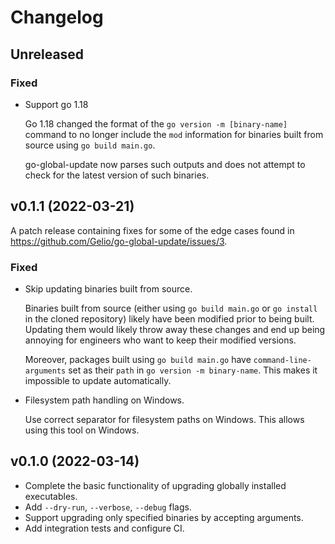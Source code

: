 # Changelog

## Unreleased

### Fixed

- Support go 1.18

  Go 1.18 changed the format of the `go version -m [binary-name]` command to no
  longer include the `mod` information for binaries built from source using `go build main.go`.

  go-global-update now parses such outputs and does not attempt to check for
  the latest version of such binaries.

## v0.1.1 (2022-03-21)

A patch release containing fixes for some of the edge cases found in
<https://github.com/Gelio/go-global-update/issues/3>.

### Fixed

- Skip updating binaries built from source.

  Binaries built from source (either using `go build main.go` or `go install`
  in the cloned repository) likely have been modified prior to being built.
  Updating them would likely throw away these changes and end up being annoying
  for engineers who want to keep their modified versions.

  Moreover, packages built using `go build main.go` have
  `command-line-arguments` set as their `path` in `go version -m binary-name`.
  This makes it impossible to update automatically.

- Filesystem path handling on Windows.

  Use correct separator for filesystem paths on Windows. This allows using this
  tool on Windows.

## v0.1.0 (2022-03-14)

- Complete the basic functionality of upgrading globally installed executables.
- Add `--dry-run`, `--verbose`, `--debug` flags.
- Support upgrading only specified binaries by accepting arguments.
- Add integration tests and configure CI.
